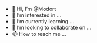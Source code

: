 - 👋 Hi, I’m @Modort
- 👀 I’m interested in ...
- 🌱 I’m currently learning ...
- 💞️ I’m looking to collaborate on ...
- 📫 How to reach me ...

<!---
Modort/Modort is a ✨ special ✨ repository because its `README.md` (this file) appears on your GitHub profile.
You can click the Preview link to take a look at your changes.
--->
